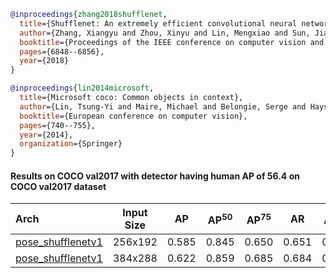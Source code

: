 <!-- [BACKBONE] -->

```bibtex
@inproceedings{zhang2018shufflenet,
  title={Shufflenet: An extremely efficient convolutional neural network for mobile devices},
  author={Zhang, Xiangyu and Zhou, Xinyu and Lin, Mengxiao and Sun, Jian},
  booktitle={Proceedings of the IEEE conference on computer vision and pattern recognition},
  pages={6848--6856},
  year={2018}
}
```

<!-- [DATASET] -->

```bibtex
@inproceedings{lin2014microsoft,
  title={Microsoft coco: Common objects in context},
  author={Lin, Tsung-Yi and Maire, Michael and Belongie, Serge and Hays, James and Perona, Pietro and Ramanan, Deva and Doll{\'a}r, Piotr and Zitnick, C Lawrence},
  booktitle={European conference on computer vision},
  pages={740--755},
  year={2014},
  organization={Springer}
}
```

#### Results on COCO val2017 with detector having human AP of 56.4 on COCO val2017 dataset

| Arch  | Input Size | AP | AP<sup>50</sup> | AP<sup>75</sup> | AR | AR<sup>50</sup> | ckpt | log |
| :----------------- | :-----------: | :------: | :------: | :------: | :------: | :------: |:------: |:------: |
| [pose_shufflenetv1](/configs/body/2d_kpt_sview_rgb_img/topdown_heatmap/coco/shufflenetv1_coco_256x192.py)  | 256x192 | 0.585 | 0.845 | 0.650 | 0.651 | 0.894 | [ckpt](https://download.openmmlab.com/mmpose/top_down/shufflenetv1/shufflenetv1_coco_256x192-353bc02c_20200727.pth) | [log](https://download.openmmlab.com/mmpose/top_down/shufflenetv1/shufflenetv1_coco_256x192_20200727.log.json) |
| [pose_shufflenetv1](/configs/body/2d_kpt_sview_rgb_img/topdown_heatmap/coco/shufflenetv1_coco_384x288.py)  | 384x288 | 0.622 | 0.859 | 0.685 | 0.684 | 0.901 | [ckpt](https://download.openmmlab.com/mmpose/top_down/shufflenetv1/shufflenetv1_coco_384x288-b2930b24_20200804.pth) | [log](https://download.openmmlab.com/mmpose/top_down/shufflenetv1/shufflenetv1_coco_384x288_20200804.log.json) |
